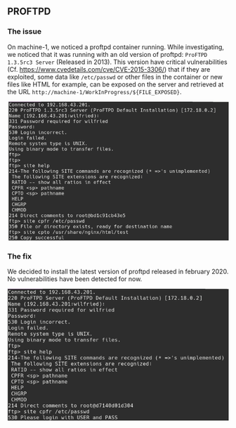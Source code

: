 ## PROFTPD

### The issue
On machine-1, we noticed a proftpd container running. While investigating, we noticed that it was running with an old version of proftpd: `ProFTPD 1.3.5rc3 Server` (Released in 2013). This version have critical vulnerabilities (Cf. https://www.cvedetails.com/cve/CVE-2015-3306/) that if they are exploited, some data like `/etc/passwd` or other files in the container or new files like HTML for example, can be exposed on the server and retrieved at the URL `http://machine-1/WorkInProgress/${FILE_EXPOSED}`.

![Exploited vulnerability](../static/exploited_vulnerability.png)

### The fix
We decided to install the latest version of proftpd released in february 2020. No vulnerabilities have been detected for now.

![Unauthorized](../static/unauthorized.png)